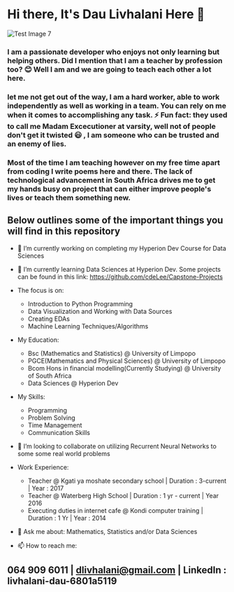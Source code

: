 # Hi there,  It's Dau Livhalani Here 👋

![Test Image 7](https://avatars2.githubusercontent.com/u/74109231?s=460&u=363bd2ae1b91787dca142e323bb527d7e28ea9b8&v=4)

### I am a passionate developer who enjoys not only learning but helping others. Did I mention that I am a teacher by profession too? :blush: Well I am and we are going to teach each other a lot here.

### let me not get out of the way, I am a hard worker, able to work independently as well as working in a team. You can rely on me when it comes to accomplishing any task. ⚡ Fun fact: they used to call me Madam Excecutioner at varsity, well not of people don't get it twisted :smiley: , I am someone who can be trusted and an enemy of lies.

### Most of the time I am teaching however on my free time apart from coding I write poems here and there. The lack of technological advancement in South Africa drives me to get my hands busy on project that can either improve people's lives or teach them something new.

## Below outlines some  of the important things you will find in this repository


- 🔭 I’m currently working on completing my Hyperion Dev Course for Data Sciences

- 🌱 I’m currently learning Data Sciences at Hyperion Dev. Some projects can be found in this link: https://github.com/cdeLee/Capstone-Projects

- The focus is on:
  * Introduction to Python Programming
  * Data Visualization and Working with Data Sources
  * Creating EDAs
  * Machine Learning Techniques/Algorithms

- My Education:
  * Bsc (Mathematics and Statistics) @ University of Limpopo
  * PGCE(Mathematics and Physical Sciences) @ University of Limpopo
  * Bcom Hons in financial modelling(Currently Studying) @ University of South Africa 
  * Data Sciences @ Hyperion Dev
  
- My Skills:
  * Programming
  * Problem Solving
  * Time Management
  * Communication Skills
- 👯 I’m looking to collaborate on utilizing Recurrent Neural Networks to some some real world problems

- Work Experience:
  * Teacher @ Kgati ya moshate secondary school | Duration : 3-current | Year : 2017
  * Teacher @ Waterberg High School | Duration : 1 yr - current | Year 2016
  * Executing duties in internet cafe @ Kondi computer training | Duration : 1 Yr | Year : 2014 
- 💬 Ask me about: Mathematics, Statistics and/or Data Sciences

- 📫 How to reach me: 
## 064 909 6011 | dlivhalani@gmail.com | LinkedIn : livhalani-dau-6801a5119



